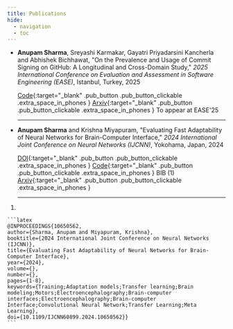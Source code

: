 ```yaml
---
title: Publications
hide:
  - navigation
  - toc
---
```


<div class="annotate" markdown>

* __Anupam Sharma__, Sreyashi Karmakar, Gayatri Priyadarsini Kancherla and Abhishek Bichhawat, "On the Prevalence and Usage of Commit Signing on GitHub: A Longitudinal and Cross-Domain Study," _2025 International Conference on Evaluation and Assessment in Software Engineering (EASE)_, Istanbul, Turkey, 2025
    
    [Code](https://github.com/anp-scp/commit_crawler){:target="_blank" .pub_button .pub_button_clickable .extra_space_in_phones } [Arxiv](https://arxiv.org/abs/2504.19215){:target="_blank" .pub_button .pub_button_clickable .extra_space_in_phones } <span class="pub_button" markdown>To appear at EASE'25</span>
    
    ---
</div>

<div class="annotate" markdown>

* __Anupam Sharma__ and Krishna Miyapuram, "Evaluating Fast Adaptability of Neural Networks for Brain-Computer Interface," _2024 International Joint Conference on Neural Networks (IJCNN)_, Yokohama, Japan, 2024
    
    [DOI](https://doi.org/10.1109/IJCNN60899.2024.10650562){:target="_blank" .pub_button .pub_button_clickable .extra_space_in_phones } [Code](https://github.com/anp-scp/fast_bci){:target="_blank" .pub_button .pub_button_clickable .extra_space_in_phones } <span class="pub_button extra_space_in_phones" markdown>BIB (1)</span> [Arxiv](https://arxiv.org/abs/2404.15350){:target="_blank" .pub_button .pub_button_clickable .extra_space_in_phones } <!--<span class="pub_button" markdown>To appear at IJCNN '24</span> -->
    
    ---

</div>

1.  
    
    ```latex
    @INPROCEEDINGS{10650562,
    author={Sharma, Anupam and Miyapuram, Krishna},
    booktitle={2024 International Joint Conference on Neural Networks (IJCNN)}, 
    title={Evaluating Fast Adaptability of Neural Networks for Brain-Computer Interface}, 
    year={2024},
    volume={},
    number={},
    pages={1-8},
    keywords={Training;Adaptation models;Transfer learning;Brain modeling;Motors;Electroencephalography;Brain-computer interfaces;Electroencephalography;Brain-computer Interface;Convolutional Neural Network;Transfer Learning;Meta Learning},
    doi={10.1109/IJCNN60899.2024.10650562}}
    ```

    

